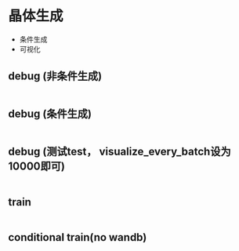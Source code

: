 # 晶体生成

- 条件生成
- 可视化

## debug (非条件生成)

```python main_mp20.py --device cpu --no-cuda --exp_name debug_mp20 --n_epochs 2 --batch_size 2 --test_epochs 1 --wandb_usr maochenwei-ustc --no_wandb --model DGAP --atom_type_pred 1
```

## debug (条件生成)

```python main_mp20.py --device cpu --no-cuda --exp_name debug_mp20 --n_epochs 2 --batch_size 2  --test_epochs 1 --wandb_usr maochenwei-ustc --no_wandb --model DGAP --atom_type_pred 1 --property_pred 1 --target_property band_gap --visualize_every_batch 100 --num_train 1000 --conditioning band_gap
```

## debug (测试test， visualize_every_batch设为10000即可)

```python main_mp20.py --device cpu --no-cuda --exp_name debug_mp20 --n_epochs 2 --batch_size 2  --test_epochs 1 --wandb_usr maochenwei-ustc --no_wandb --model DGAP --atom_type_pred 1 --property_pred 1 --target_property band_gap --visualize_every_batch 10000 --num_train 1000 --conditioning band_gap
```

## train

```python main_mp20.py --exp_name mp20_egnn_dynamics --n_epochs 200 --model DGAP --atom_type_pred 1 --test_epochs 10 --batch_size 64
```

## conditional train(no wandb)

```python main_mp20.py --exp_name train_mp20 --n_epochs 200 --batch_size 64  --test_epochs 10 --wandb_usr maochenwei-ustc --no_wandb --model DGAP --atom_type_pred 1 --property_pred 1 --target_property band_gap --visualize_every_batch 10000 --conditioning band_gap --n_report_steps 2
```
